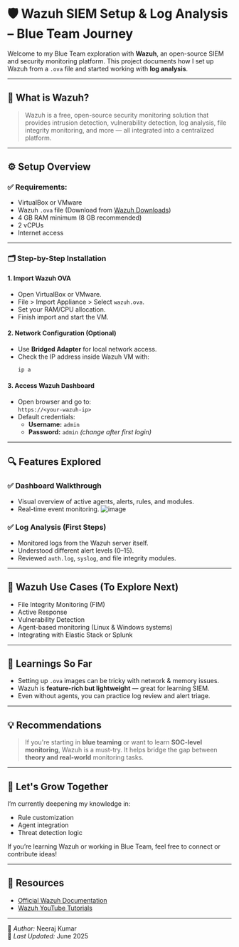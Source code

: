 # 🛡️ Wazuh SIEM Setup & Log Analysis – Blue Team Journey

Welcome to my Blue Team exploration with **Wazuh**, an open-source SIEM and security monitoring platform. This project documents how I set up Wazuh from a `.ova` file and started working with **log analysis**.

---

## 📌 What is Wazuh?

> Wazuh is a free, open-source security monitoring solution that provides intrusion detection, vulnerability detection, log analysis, file integrity monitoring, and more — all integrated into a centralized platform.

---

## ⚙️ Setup Overview

### ✅ Requirements:
- VirtualBox or VMware
- Wazuh `.ova` file (Download from [Wazuh Downloads](https://wazuh.com/downloads/))
- 4 GB RAM minimum (8 GB recommended)
- 2 vCPUs
- Internet access

---

### 🗂️ Step-by-Step Installation

#### 1. Import Wazuh OVA
- Open VirtualBox or VMware.
- File > Import Appliance > Select `wazuh.ova`.
- Set your RAM/CPU allocation.
- Finish import and start the VM.

#### 2. Network Configuration (Optional)
- Use **Bridged Adapter** for local network access.
- Check the IP address inside Wazuh VM with:  
  ```bash
  ip a
  ```

#### 3. Access Wazuh Dashboard
- Open browser and go to:  
  `https://<your-wazuh-ip>`
- Default credentials:  
  - **Username:** `admin`  
  - **Password:** `admin` *(change after first login)*

---

## 🔍 Features Explored

### ✅ Dashboard Walkthrough
- Visual overview of active agents, alerts, rules, and modules.
- Real-time event monitoring.
![image](https://github.com/user-attachments/assets/08a87a1d-b194-4f35-b0c0-a0d27de2add2)

### ✅ Log Analysis (First Steps)
- Monitored logs from the Wazuh server itself.
- Understood different alert levels (0–15).
- Reviewed `auth.log`, `syslog`, and file integrity modules.

---

## 🔐 Wazuh Use Cases (To Explore Next)

- File Integrity Monitoring (FIM)
- Active Response
- Vulnerability Detection
- Agent-based monitoring (Linux & Windows systems)
- Integrating with Elastic Stack or Splunk

---

## 📘 Learnings So Far

- Setting up `.ova` images can be tricky with network & memory issues.
- Wazuh is **feature-rich but lightweight** — great for learning SIEM.
- Even without agents, you can practice log review and alert triage.

---

## 💡 Recommendations

> If you're starting in **blue teaming** or want to learn **SOC-level monitoring**, Wazuh is a must-try. It helps bridge the gap between **theory and real-world** monitoring tasks.

---

## 🚀 Let's Grow Together

I’m currently deepening my knowledge in:
- Rule customization
- Agent integration
- Threat detection logic

If you’re learning Wazuh or working in Blue Team, feel free to connect or contribute ideas!

---

## 📎 Resources

- [Official Wazuh Documentation](https://documentation.wazuh.com/)
- [Wazuh YouTube Tutorials](https://www.youtube.com/@Wazuh)

---

🔧 *Author:* Neeraj Kumar  
📅 *Last Updated:* June 2025  
